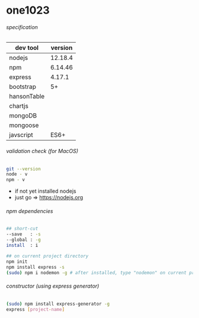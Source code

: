 # one1023
  
###### specification
| dev tool     | version |
| ------------ | ------- |
| nodejs       | 12.18.4 |
| npm          | 6.14.46 |
| express      | 4.17.1  |
| bootstrap    | 5+      |
| hansonTable  |         |
| chartjs      |         |
| mongoDB      |         |
| mongoose     |         |
| javscript    | ES6+    |
  
###### validation check (for MacOS)
```sh
git --version
node - v
npm - v
```
- if not yet installed nodejs
- just go => https://nodejs.org
  
###### npm dependencies
```sh
## short-cut
--save   : -s
--global : -g
install  : i

## on current project directory
npm init 
npm install express -s
(sudo) npm i nodemon -g # after installed, type "nodemon" on current project directory
```
  
###### constructor (using express generator)
```sh
(sudo) npm install express-generator -g
express [project-name]
```
  
